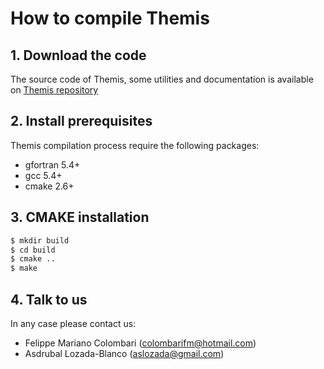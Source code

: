# How to compile Themis 

##  1. Download the code

The source code of Themis, some utilities and documentation is available on 
[Themis repository](https://github.com/colombarifm/themis)

## 2. Install prerequisites

Themis compilation process require the following packages:
  * gfortran 5.4+ 
  * gcc 5.4+ 
  * cmake 2.6+

## 3. CMAKE installation
  
  ```bash
  $ mkdir build
  $ cd build
  $ cmake ..
  $ make
  ```

## 4. Talk to us
In any case please contact us:

  * Felippe Mariano Colombari (colombarifm@hotmail.com)
  * Asdrubal Lozada-Blanco (aslozada@gmail.com)
